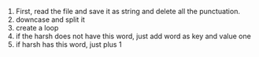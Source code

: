 1. First, read the file and save it as string and delete all the punctuation.
2. downcase and split it
4. create a loop
5. if the harsh does not have this word, just add word as key and value one
6. if harsh has this word, just plus 1
